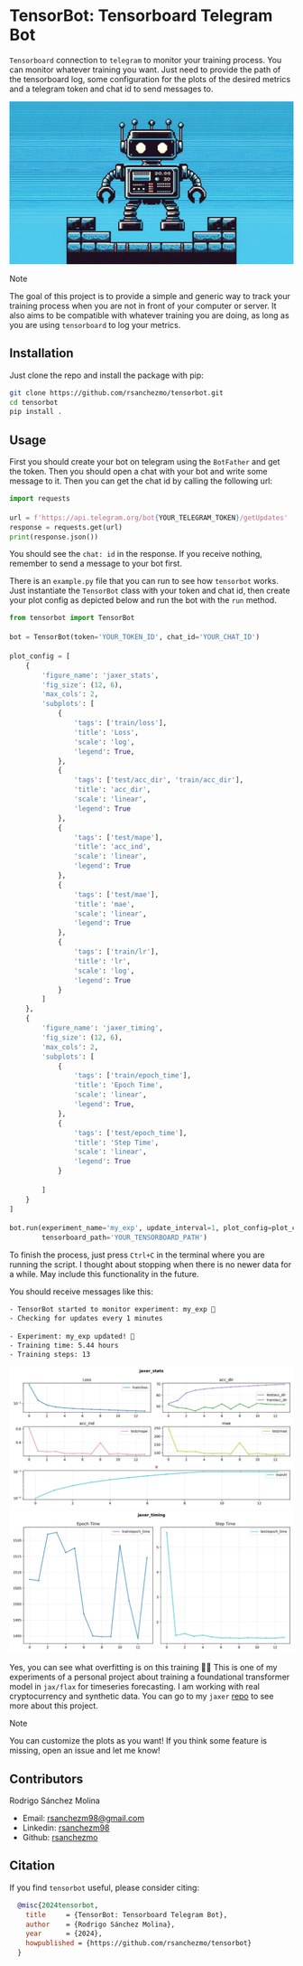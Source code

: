 # TensorBot: Tensorboard Telegram Bot
`Tensorboard` connection to `telegram` to monitor your training process. You can monitor whatever training you want. Just need
to provide the path of the tensorboard log, some configuration for the plots of the desired metrics and a telegram
token and chat id to send messages to.

![TensorBot](./docs/tensorbot.png)

> [!NOTE]
> The goal of this project is to provide a simple and generic way to track your training process when you are not in front of your computer or server. It
> also aims to be compatible with whatever training you are doing, as long as you are using `tensorboard` to log your metrics.

## Installation
Just clone the repo and install the package with pip:
```bash
git clone https://github.com/rsanchezmo/tensorbot.git
cd tensorbot
pip install .
```

## Usage
First you should create your bot on telegram using the `BotFather` and get the token. Then you should open a chat with your bot
and write some message to it. Then you can get the chat id by calling the following url:
```python
import requests

url = f'https://api.telegram.org/bot{YOUR_TELEGRAM_TOKEN}/getUpdates'
response = requests.get(url)
print(response.json())
```
You should see the `chat: id` in the response. If you receive nothing, remember to send a message to your bot first.

There is an `example.py` file that you can run to see how `tensorbot` works. Just instantiate the `TensorBot` class with your token and chat id, 
then create your plot config as depicted below and run the bot with the `run` method.

```python
from tensorbot import TensorBot

bot = TensorBot(token='YOUR_TOKEN_ID', chat_id='YOUR_CHAT_ID')

plot_config = [
    {
        'figure_name': 'jaxer_stats',
        'fig_size': (12, 6),
        'max_cols': 2,
        'subplots': [
            {
                'tags': ['train/loss'],
                'title': 'Loss',
                'scale': 'log',
                'legend': True,
            },
            {
                'tags': ['test/acc_dir', 'train/acc_dir'],
                'title': 'acc_dir',
                'scale': 'linear',
                'legend': True
            },
            {
                'tags': ['test/mape'],
                'title': 'acc_ind',
                'scale': 'linear',
                'legend': True
            },
            {
                'tags': ['test/mae'],
                'title': 'mae',
                'scale': 'linear',
                'legend': True
            },
            {
                'tags': ['train/lr'],
                'title': 'lr',
                'scale': 'log',
                'legend': True
            }
        ]
    },
    {
        'figure_name': 'jaxer_timing',
        'fig_size': (12, 6),
        'max_cols': 2,
        'subplots': [
            {
                'tags': ['train/epoch_time'],
                'title': 'Epoch Time',
                'scale': 'linear',
                'legend': True,
            },
            {
                'tags': ['test/epoch_time'],
                'title': 'Step Time',
                'scale': 'linear',
                'legend': True
            }

        ]
    }
]

bot.run(experiment_name='my_exp', update_interval=1, plot_config=plot_config,
        tensorboard_path='YOUR_TENSORBOARD_PATH')
```

To finish the process, just press `Ctrl+C` in the terminal where you are running the script. I thought about 
stopping when there is no newer data for a while. May include this functionality in the future.

You should receive messages like this:
```
- TensorBot started to monitor experiment: my_exp 🚀 
- Checking for updates every 1 minutes

- Experiment: my_exp updated! 🚀
- Training time: 5.44 hours
- Training steps: 13
```

![jaxer_stats](./docs/jaxer_stats.jpeg)
![jaxer_timing](./docs/jaxer_timing.jpeg)
 
Yes, you can see what overfitting is on this training 🤣🤣 This is one of my experiments of a personal project about training a foundational transformer model in `jax/flax` 
for timeseries forecasting. I am working with real cryptocurrency and synthetic data. You can go to my `jaxer` [repo](https://github.com/rsanchezmo/jaxer) to see more about this project.

> [!NOTE]
> You can customize the plots as you want! If you think some feature is missing, open an issue and let me know!


## Contributors
Rodrigo Sánchez Molina

- Email: rsanchezm98@gmail.com
- Linkedin: [rsanchezm98](https://www.linkedin.com/in/rsanchezm98/)
- Github: [rsanchezmo](https://github.com/rsanchezmo)

## Citation
If you find `tensorbot` useful, please consider citing:

```bibtex
  @misc{2024tensorbot,
    title     = {TensorBot: Tensorboard Telegram Bot},
    author    = {Rodrigo Sánchez Molina},
    year      = {2024},
    howpublished = {https://github.com/rsanchezmo/tensorbot}
  }
```